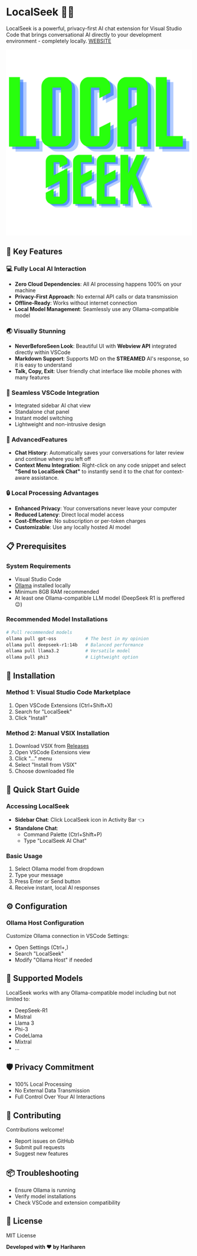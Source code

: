 # LocalSeek 🤖💬

LocalSeek is a powerful, privacy-first AI chat extension for Visual Studio Code that brings conversational AI directly to your development environment - completely locally.
[WEBSITE](https://localseek.vercel.app/)

![LocalSeek Logo](./media/LOCALSEEK.png)

## 🌟 Key Features

### 💻 Fully Local AI Interaction

- **Zero Cloud Dependencies**: All AI processing happens 100% on your machine
- **Privacy-First Approach**: No external API calls or data transmission
- **Offline-Ready**: Works without internet connection
- **Local Model Management**: Seamlessly use any Ollama-compatible model

### 🌏 Visually Stunning

- **NeverBeforeSeen Look**: Beautiful UI with **Webview API** integrated directly within VSCode
- **Markdown Support**: Supports MD on the **STREAMED** AI's response, so it is easy to understand
- **Talk, Copy, Exit**: User friendly chat interface like mobile phones with many features

### 🚀 Seamless VSCode Integration

- Integrated sidebar AI chat view
- Standalone chat panel
- Instant model switching
- Lightweight and non-intrusive design

### 🌟 AdvancedFeatures

- **Chat History**: Automatically saves your conversations for later review and continue where you left off
- **Context Menu Integration**: Right-click on any code snippet and select **"Send to LocalSeek Chat"** to instantly send it to the chat for context-aware assistance.

### 🔒 Local Processing Advantages

- **Enhanced Privacy**: Your conversations never leave your computer
- **Reduced Latency**: Direct local model access
- **Cost-Effective**: No subscription or per-token charges
- **Customizable**: Use any locally hosted AI model

## 📋 Prerequisites

### System Requirements

- Visual Studio Code
- [Ollama](https://ollama.com/) installed locally
- Minimum 8GB RAM recommended
- At least one Ollama-compatible LLM model (DeepSeek R1 is preffered 😉)

### Recommended Model Installations

```bash
# Pull recommended models
ollama pull gpt-oss           # The best in my opinion
ollama pull deepseek-r1:14b   # Balanced performance
ollama pull llama3.2          # Versatile model
ollama pull phi3              # Lightweight option
```

## 🔧 Installation

### Method 1: Visual Studio Code Marketplace

1. Open VSCode Extensions (Ctrl+Shift+X)
2. Search for "LocalSeek"
3. Click "Install"

### Method 2: Manual VSIX Installation

1. Download VSIX from [Releases](https://github.com/hariharen9/localseek/releases)
2. Open VSCode Extensions view
3. Click "..." menu
4. Select "Install from VSIX"
5. Choose downloaded file

## 🚀 Quick Start Guide

### Accessing LocalSeek

- **Sidebar Chat**: Click LocalSeek icon in Activity Bar 👈
- **Standalone Chat**:
  - Command Palette (Ctrl+Shift+P)
  - Type "LocalSeek AI Chat"

### Basic Usage

1. Select Ollama model from dropdown
2. Type your message
3. Press Enter or Send button
4. Receive instant, local AI responses

## ⚙️ Configuration

### Ollama Host Configuration

Customize Ollama connection in VSCode Settings:

- Open Settings (Ctrl+,)
- Search "LocalSeek"
- Modify "Ollama Host" if needed

## 🔬 Supported Models

LocalSeek works with any Ollama-compatible model including but not limited to:

- DeepSeek-R1
- Mistral
- Llama 3
- Phi-3
- CodeLlama
- Mixtral
- ...

## 🛡️ Privacy Commitment

- 100% Local Processing
- No External Data Transmission
- Full Control Over Your AI Interactions

## 🤝 Contributing

Contributions welcome!

- Report issues on GitHub
- Submit pull requests
- Suggest new features

## 📦 Troubleshooting

- Ensure Ollama is running
- Verify model installations
- Check VSCode and extension compatibility

## 📝 License

MIT License

**Developed with ❤️ by Hariharen**
